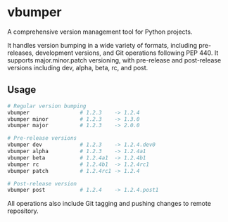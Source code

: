 # vbumper

A comprehensive version management tool for Python projects.

It handles version bumping in a wide variety of formats, including pre-releases, development versions, and Git operations following PEP 440. It supports major.minor.patch versioning, with pre-release and post-release versions including dev, alpha, beta, rc, and post.

## Usage

```python
# Regular version bumping
vbumper                # 1.2.3    -> 1.2.4
vbumper minor          # 1.2.3    -> 1.3.0
vbumper major          # 1.2.3    -> 2.0.0

# Pre-release versions
vbumper dev            # 1.2.3    -> 1.2.4.dev0
vbumper alpha          # 1.2.3    -> 1.2.4a1
vbumper beta           # 1.2.4a1  -> 1.2.4b1
vbumper rc             # 1.2.4b1  -> 1.2.4rc1
vbumper patch          # 1.2.4rc1 -> 1.2.4

# Post-release version
vbumper post           # 1.2.4    -> 1.2.4.post1
```

All operations also include Git tagging and pushing changes to remote repository.
